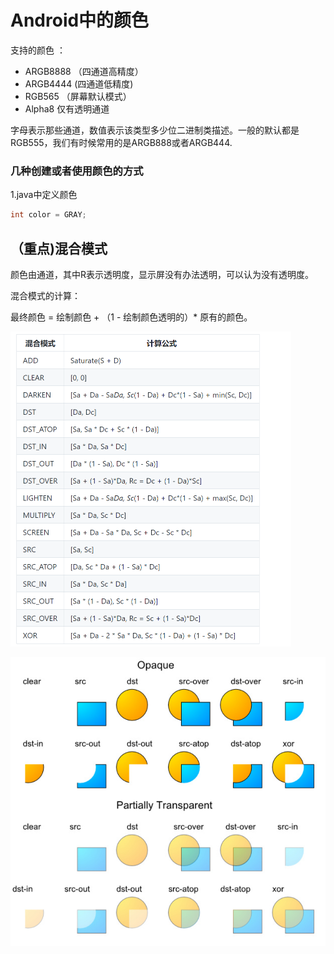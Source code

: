 # Android中的颜色

支持的颜色 ：

- ARGB8888 （四通道高精度）
- ARGB4444   (四通道低精度)
- RGB565 （屏幕默认模式）
- Alpha8 仅有透明通道

字母表示那些通道，数值表示该类型多少位二进制类描述。一般的默认都是RGB555，我们有时候常用的是ARGB888或者ARGB444.

### 几种创建或者使用颜色的方式

1.java中定义颜色

```java
int color = GRAY;
```



## （重点)混合模式

颜色由通道，其中R表示透明度，显示屏没有办法透明，可以认为没有透明度。

混合模式的计算：

最终颜色 = 绘制颜色 + （1 - 绘制颜色透明的）* 原有的颜色。

<img src="8.assets/image-20211104225235578.png" alt="image-20211104225235578" style="zoom:50%;" />



![image-20211104225253055](8.assets/image-20211104225253055.png)





























